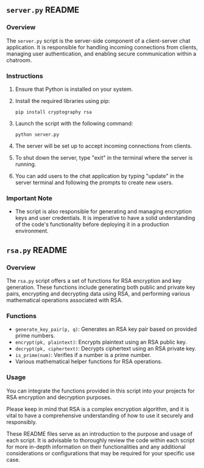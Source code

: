 ## `server.py` README

### Overview
The `server.py` script is the server-side component of a client-server chat application. It is responsible for handling incoming connections from clients, managing user authentication, and enabling secure communication within a chatroom.

### Instructions
1. Ensure that Python is installed on your system.

2. Install the required libraries using pip:
   
   ```
   pip install cryptography rsa
   ```

3. Launch the script with the following command:
   
   ```
   python server.py
   ```

4. The server will be set up to accept incoming connections from clients.

5. To shut down the server, type "exit" in the terminal where the server is running.

6. You can add users to the chat application by typing "update" in the server terminal and following the prompts to create new users.

### Important Note
- The script is also responsible for generating and managing encryption keys and user credentials. It is imperative to have a solid understanding of the code's functionality before deploying it in a production environment.

## `rsa.py` README

### Overview
The `rsa.py` script offers a set of functions for RSA encryption and key generation. These functions include generating both public and private key pairs, encrypting and decrypting data using RSA, and performing various mathematical operations associated with RSA.

### Functions
- `generate_key_pair(p, q)`: Generates an RSA key pair based on provided prime numbers.
- `encrypt(pk, plaintext)`: Encrypts plaintext using an RSA public key.
- `decrypt(pk, ciphertext)`: Decrypts ciphertext using an RSA private key.
- `is_prime(num)`: Verifies if a number is a prime number.
- Various mathematical helper functions for RSA operations.

### Usage
You can integrate the functions provided in this script into your projects for RSA encryption and decryption purposes.

Please keep in mind that RSA is a complex encryption algorithm, and it is vital to have a comprehensive understanding of how to use it securely and responsibly.

These README files serve as an introduction to the purpose and usage of each script. It is advisable to thoroughly review the code within each script for more in-depth information on their functionalities and any additional considerations or configurations that may be required for your specific use case.